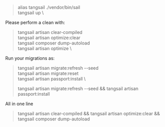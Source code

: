 > alias tangsail ./vendor/bin/sail \
> tangsail up \

Please perform a clean with:
> tangsail  artisan clear-compiled \
> tangsail  artisan optimize:clear \
> tangsail composer dump-autoload \
> tangsail  artisan optimize \

Run your migrations as:

> tangsail artisan migrate:refresh --seed \
> tangsail artisan migrate:reset \
> tangsail artisan passport:install \
> 
> tangsail artisan migrate:refresh --seed && tangsail artisan passport:install

All in one line

> tangsail  artisan clear-compiled && tangsail  artisan optimize:clear && tangsail composer dump-autoload 


